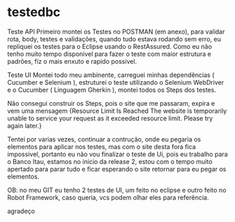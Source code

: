 # testedbc

Teste API
Primeiro montei os Testes no POSTMAN (em anexo), para validar rota, body, testes e validações, quando tudo estava rodando sem erro, eu repliquei os testes para o Eclipse usando o RestAssured.
Como eu não tenho muito tempo disponivel para fazer o teste com maior estrutura e padrões, fiz o mais enxuto e rapido possivel.

Teste UI
Montei todo meu ambinente, carreguei minhas dependências ( Cucumber e Selenium ), estruturei o teste utilizando o Selenium WebDriver e o Cucumber ( Linguagem Gherkin ), montei todos os Steps dos testes.

Não consegui construir os Steps, pois o site que me passaram, expira e vem uma mensagem
{Resource Limit Is Reached
The website is temporarily unable to service your request as it exceeded resource limit. Please try again later.}

Tentei por varias vezes, continuar a contrução, onde eu pegaria os elementos para aplicar nos testes, mas com o site desta fora fica impossivel, portanto eu não vou finalizar o teste de Ui, pois eu trabalho para o Banco Itau, estamos no inicio da release 2, estou com o tempo muito apertado para parar tudo e ficar esperando o site retornar para eu pegar os elementos.

OB: no meu GIT eu tenho 2 testes de UI, um feito no eclipse e outro feito no Robot Framework, caso queria, vcs podem olhar eles para referência.


agradeço 
